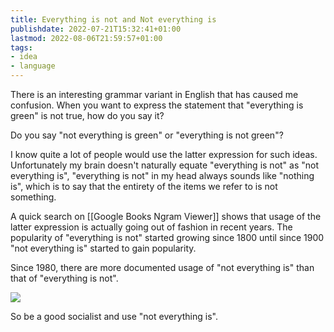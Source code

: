 ```yaml
---
title: Everything is not and Not everything is
publishdate: 2022-07-21T15:32:41+01:00
lastmod: 2022-08-06T21:59:57+01:00
tags: 
- idea
- language
---
```










There is an interesting grammar variant in English that has caused me confusion. When you want to express the statement that "everything is green" is not true, how do you say it?



Do you say "not everything is green" or "everything is not green"? 



I know quite a lot of people would use the latter expression for such ideas. Unfortunately my brain doesn't naturally equate "everything is not" as "not everything is", "everything is not" in my head always sounds like "nothing is", which is to say that the entirety of the items we refer to is not something. 



A quick search on [[Google Books Ngram Viewer]] shows that usage of the latter expression is actually going out of fashion in recent years. The popularity of "everything is not" started growing since 1800 until since 1900 "not everything is" started to gain popularity. 



Since 1980, there are more documented usage of "not everything is" than that of "everything is not".



![](https://i.imgur.com/Z1VCNUD.png)



So be a good socialist and use "not everything is".



